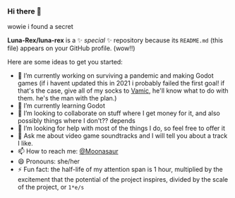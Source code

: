 ### Hi there 👋

wowie i found a secret

**Luna-Rex/luna-rex** is a ✨ _special_ ✨ repository because its `README.md` (this file) appears on your GitHub profile. (wow!!)

Here are some ideas to get you started:

- 🔭 I’m currently working on surviving a pandemic and making Godot games (if i havent updated this in 2021 i probably failed the first goal! if that's the case, give all of my socks to [Vamic](https://github.com/Vamic), he'll know what to do with them. he's the man with the plan.)
- 🌱 I’m currently learning Godot
- 👯 I’m looking to collaborate on stuff where I get money for it, and also possibly things where I don't?? depends
- 🤔 I’m looking for help with most of the things I do, so feel free to offer it
- 💬 Ask me about video game soundtracks and I will tell you about a track I like.
- 📫 How to reach me: [@Moonasaur](https://twitter.com/Moonasaur)
- 😄 Pronouns: she/her
- ⚡ Fun fact: the half-life of my attention span is 1 hour, multiplied by the excitement that the potential of the project inspires, divided by the scale of the project, or `1*e/s`
